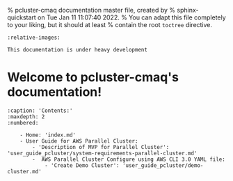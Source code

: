 % pcluster-cmaq documentation master file, created by
%   sphinx-quickstart on Tue Jan 11 11:07:40 2022.
%   You can adapt this file completely to your liking, but it should at least
%   contain the root `toctree` directive.

```{include} ../README.md
:relative-images:
```
```{warning}
This documentation is under heavy development
```

Welcome to pcluster-cmaq's documentation!
=========================================

```{toctree}
:caption: 'Contents:'
:maxdepth: 2
:numbered:

    - Home: 'index.md'
    - User Guide for AWS Parallel Cluster:
        - 'Description of MVP for Parallel Cluster': 'user_guide_pcluster/system-requirements-parallel-cluster.md'
        -  AWS Parallel Cluster Configure using AWS CLI 3.0 YAML file:
            - 'Create Demo Cluster': 'user_guide_pcluster/demo-cluster.md'
```

